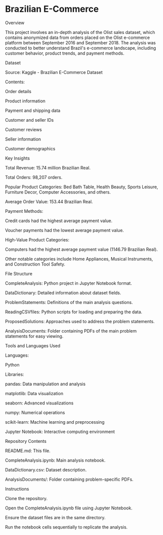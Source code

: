 # Brazilian E-Commerce

Overview

This project involves an in-depth analysis of the Olist sales dataset, which contains anonymized data from orders placed on the Olist e-commerce platform between September 2016 and September 2018. The analysis was conducted to better understand Brazil's e-commerce landscape, including customer behavior, product trends, and payment methods.

Dataset

Source: Kaggle - Brazilian E-Commerce Dataset

Contents:

Order details

Product information

Payment and shipping data

Customer and seller IDs

Customer reviews

Seller information

Customer demographics

Key Insights

Total Revenue: 15.74 million Brazilian Real.

Total Orders: 98,207 orders.

Popular Product Categories: Bed Bath Table, Health Beauty, Sports Leisure, Furniture Decor, Computer Accessories, and others.

Average Order Value: 153.44 Brazilian Real.

Payment Methods:

Credit cards had the highest average payment value.

Voucher payments had the lowest average payment value.

High-Value Product Categories:

Computers had the highest average payment value (1146.79 Brazilian Real).

Other notable categories include Home Appliances, Musical Instruments, and Construction Tool Safety.

File Structure

CompleteAnalysis: Python project in Jupyter Notebook format.

DataDictionary: Detailed information about dataset fields.

ProblemStatements: Definitions of the main analysis questions.

ReadingCSVfiles: Python scripts for loading and preparing the data.

ProposedSolutions: Approaches used to address the problem statements.

AnalysisDocuments: Folder containing PDFs of the main problem statements for easy viewing.

Tools and Languages Used

Languages:

Python

Libraries:

pandas: Data manipulation and analysis

matplotlib: Data visualization

seaborn: Advanced visualizations

numpy: Numerical operations

scikit-learn: Machine learning and preprocessing

Jupyter Notebook: Interactive computing environment

Repository Contents

README.md: This file.

CompleteAnalysis.ipynb: Main analysis notebook.

DataDictionary.csv: Dataset description.

AnalysisDocuments/: Folder containing problem-specific PDFs.

Instructions

Clone the repository.

Open the CompleteAnalysis.ipynb file using Jupyter Notebook.

Ensure the dataset files are in the same directory.

Run the notebook cells sequentially to replicate the analysis.
